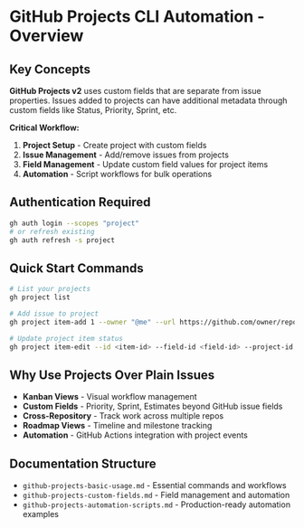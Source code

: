 # GitHub Projects CLI Automation - Overview

## Key Concepts

**GitHub Projects v2** uses custom fields that are separate from issue properties. Issues added to projects can have additional metadata through custom fields like Status, Priority, Sprint, etc.

**Critical Workflow:**

1. **Project Setup** - Create project with custom fields
2. **Issue Management** - Add/remove issues from projects  
3. **Field Management** - Update custom field values for project items
4. **Automation** - Script workflows for bulk operations

## Authentication Required

```bash
gh auth login --scopes "project"
# or refresh existing
gh auth refresh -s project
```

## Quick Start Commands

```bash
# List your projects
gh project list

# Add issue to project
gh project item-add 1 --owner "@me" --url https://github.com/owner/repo/issues/23

# Update project item status
gh project item-edit --id <item-id> --field-id <field-id> --project-id <project-id> --single-select-option-id <option-id>
```

## Why Use Projects Over Plain Issues

- **Kanban Views** - Visual workflow management
- **Custom Fields** - Priority, Sprint, Estimates beyond GitHub issue fields
- **Cross-Repository** - Track work across multiple repos
- **Roadmap Views** - Timeline and milestone tracking
- **Automation** - GitHub Actions integration with project events

## Documentation Structure

- `github-projects-basic-usage.md` - Essential commands and workflows
- `github-projects-custom-fields.md` - Field management and automation
- `github-projects-automation-scripts.md` - Production-ready automation examples